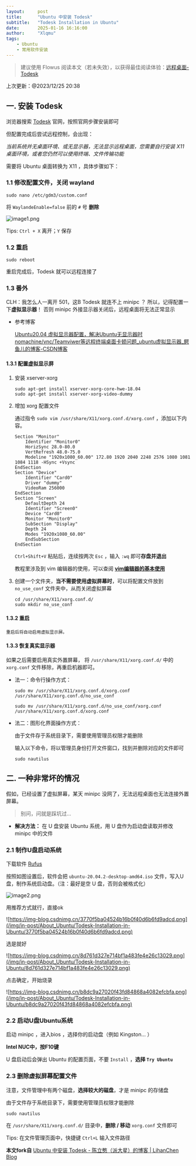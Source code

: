 ```yaml
---
layout:     post
title:      "Ubuntu 中安装 Todesk"
subtitle:   "Todesk Installation in Ubuntu"
date:       2025-01-16 16:16:00
author:     "Xlqmu"
tags:
    - Ubuntu
    - 常用软件安装
---
```


> 建议使用 Flowus 阅读本文（若未失效），以获得最佳阅读体验：[远程桌面-Todesk](https://flowus.cn/lihanchen/share/cdc79eb7-2a19-4bd9-9c38-09e4ec86eb7e?code=4PP1RS)

上次更新：@2023/12/25 20:38

## 一. 安装 Todesk

浏览器搜索 [Todesk](https://www.todesk.com/linux.html) 官网，按照官网步骤安装即可

但配置完成后尝试远程控制，会出现：

*当前系统并无桌面环境、或无显示器，无法显示远程桌面，您需要自行安装 X11 桌面环境，或者您仍然可以使用终端、文件传输功能*

需要将 Ubuntu 桌面转换为 X11 ，具体步骤如下：

### 1.1 修改配置文件，关闭 wayland

```Shell
sudo nano /etc/gdm3/custom.conf
```

将 `WaylandeEnable=false` 前的 `#` 号 **删除**

![image1.png](/img/in-post/About_Ubuntu/Todesk-Installation-in-Ubuntu/image1.png)

Tips: `Ctrl + X` 离开；`Y` 保存

### 1.2 重启

```Shell
sudo reboot
```

重启完成后，Todesk 就可以远程连接了

### 1.3 番外

CLH：我怎么人一离开 501，这B Todesk 就连不上 minipc ？
所以，记得配置一下**虚拟显示器**！
否则 minipc 外接显示器关闭后，远程桌面将无法正常显示

- 参考博客
  
    [Ubuntu20.04 虚拟显示器配置，解决Ubuntu无显示器时nomachine/vnc/Teamviwer等远程终端桌面卡顿问题_ubuntu虚拟显示器_鳄鱼儿的博客-CSDN博客](https://blog.csdn.net/Ber_Bai/article/details/127768374)

#### 1.3.1 配置虚拟显示屏

1. 安装 xserver-xorg
   
   ```Shell
   sudo apt-get install xserver-xorg-core-hwe-18.04
   sudo apt-get install xserver-xorg-video-dummy
   ```

2. 增加 xorg 配置文件
   
    通过指令 `sudo vim /usr/share/X11/xorg.conf.d/xorg.conf` ，添加以下内容。
   
   ```Shell
   Section "Monitor"
       Identifier "Monitor0"
       HorizSync 28.0-80.0
       VertRefresh 48.0-75.0
       Modeline "1920x1080_60.00" 172.80 1920 2040 2248 2576 1080 1081 1084 1118 -HSync +Vsync
   EndSection
   Section "Device"
       Identifier "Card0"
       Driver "dummy"
       VideoRam 256000
   EndSection
   Section "Screen"
       DefaultDepth 24
       Identifier "Screen0"
       Device "Card0"
       Monitor "Monitor0"
       SubSection "Display"
       Depth 24
       Modes "1920x1080_60.00"
       EndSubSection
   EndSection
   ```
   
    `Ctrl+Shift+V` 粘贴后，连续按两次 `Esc` ，输入 `:wq` 即可**存盘并退出**
   
    教程里涉及到 vim 编辑器的使用，可以查阅 **[vim编辑器的基本使用](https://blog.csdn.net/hsforpyp/article/details/113833465)**

3. 创建一个文件夹，**当不需要使用虚拟屏幕时**，可以将配置文件放到 `no_use_conf` 文件夹中，从而关闭虚拟屏幕
   
   ```Shell
   cd /usr/share/X11/xorg.conf.d/
   sudo mkdir no_use_conf
   ```

#### 1.3.2 **重启**

    重启后将自动启用虚拟显示屏。

#### 1.3.3 恢复真实显示器

如果之后需要启用真实外置屏幕，
将 `/usr/share/X11/xorg.conf.d/` 中的 `xorg.conf` 文件移除，再重启机器即可。

- 法一：命令行操作方式：
  
  ```Shell
  sudo mv /usr/share/X11/xorg.conf.d/xorg.conf /usr/share/X11/xorg.conf.d/no_use_conf
  ```
  
  ```Shell
  sudo mv /usr/share/X11/xorg.conf.d/no_use_conf/xorg.conf /usr/share/X11/xorg.conf.d/xorg.conf 
  ```

- 法二：图形化界面操作方式：
  
    由于文件存于系统目录下，需要使用管理员权限才能删除
  
    输入以下命令，将以管理员身份打开文件窗口，找到并删除对应的文件即可
  
  ```Shell
  sudo nautilus
  ```

## 二. 一种非常坏的情况

假如，已经设置了虚拟屏幕，某天 minipc 没网了，无法远程桌面也无法连接外置屏幕。

> 别问，问就是踩坑过...

- **解决方法：** 在 U 盘安装 Ubuntu 系统，用 U 盘作为启动盘读取并修改 minipc 中的文件

### 2.1 制作U盘启动系统

下载软件 [Rufus](https://rufus.akeo.ie)

按照如图设置后，软件会把 `ubuntu-20.04.2-desktop-amd64.iso` 文件，写入U盘，制作系统启动盘。（注：最好是空 U 盘，否则会被格式化）

![image2.png](/img/in-post/About_Ubuntu/Todesk-Installation-in-Ubuntu/image2.png)

用推荐方式就行，直接ok

![https://img-blog.csdnimg.cn/3770f5ba04524b16b0f40d6b6fd9adcd.png](/img/in-post/About_Ubuntu/Todesk-Installation-in-Ubuntu/3770f5ba04524b16b0f40d6b6fd9adcd.png)

选是就好

![https://img-blog.csdnimg.cn/8d761d327e714bf1a483fe4e26c13029.png](/img/in-post/About_Ubuntu/Todesk-Installation-in-Ubuntu/8d761d327e714bf1a483fe4e26c13029.png)

点击确定，开始烧录

![https://img-blog.csdnimg.cn/b8dc9a27020f43fd84868a4082efcbfa.png](/img/in-post/About_Ubuntu/Todesk-Installation-in-Ubuntu/b8dc9a27020f43fd84868a4082efcbfa.png)

### 2.2 启动U盘Ubuntu系统

启动 minipc ，进入bios ，选择你的启动盘（例如 Kingston... ）

**Intel NUC中，按F10键**

U 盘启动后会弹出 Ubuntu 的配置页面，不要 `Install` ，**选择 `Try Ubuntu`** 

### 2.3 删除虚拟屏幕配置文件

注意，文件管理中有两个磁盘，**选择较大的磁盘**，才是 minipc 的存储盘

由于文件存于系统目录下，需要使用管理员权限才能删除

```Shell
sudo nautilus
```

在 `/usr/share/X11/xorg.conf.d/` 目录中，**删除 / 移动** `xorg.conf` 文件即可

Tips:  在文件管理页面中，快捷键 `Ctrl+L` 输入文件路径



**本文fork自** [Ubuntu 中安装 Todesk - 陈立憨（派大星）的博客 | LihanChen Blog](https://lihanchen2004.github.io/2024/05/02/Todesk-Installation-in-Ubuntu/)